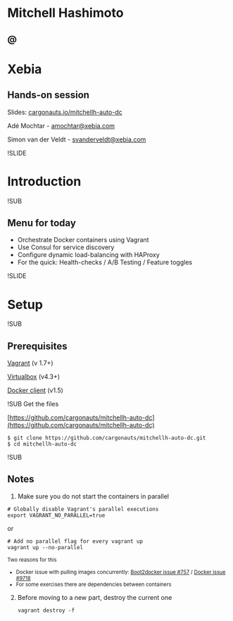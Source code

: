 # Mitchell Hashimoto
## @
# Xebia
## Hands-on session

Slides: [cargonauts.io/mitchellh-auto-dc](http://cargonauts.io/mitchellh-auto-dc)

Adé Mochtar - [amochtar@xebia.com](mailto:amochtar@xebia.com)

Simon van der Veldt - [svanderveldt@xebia.com](mailto:svanderveldt@xebia.com)



!SLIDE
# Introduction


!SUB
## Menu for today

- Orchestrate Docker containers using Vagrant
- Use Consul for service discovery
- Configure dynamic load-balancing with HAProxy
- For the quick: Health-checks / A/B Testing / Feature toggles


!SLIDE
# Setup


!SUB
## Prerequisites
[Vagrant](https://docs.vagrantup.com/v2/installation/index.html) (v 1.7+)

[Virtualbox](https://www.virtualbox.org/wiki/Downloads) (v4.3+)

[Docker client](https://docs.docker.com/installation/) (v1.5)



!SUB
Get the files

[https://github.com/cargonauts/mitchellh-auto-dc](https://github.com/cargonauts/mitchellh-auto-dc)
```
$ git clone https://github.com/cargonauts/mitchellh-auto-dc.git
$ cd mitchellh-auto-dc
```

!SUB
## Notes
1. Make sure you do not start the containers in parallel

  ```
  # Globally disable Vagrant's parallel executions
  export VAGRANT_NO_PARALLEL=true
  ```

  or

  ```
  # Add no parallel flag for every vagrant up
  vagrant up --no-parallel
  ```

  <small>Two reasons for this

  * Docker issue with pulling images concurrently: [Boot2docker issue #757](https://github.com/boot2docker/boot2docker/issues/757) / [Docker issue #9718](https://github.com/docker/docker/issues/9718)
  * For some exercises there are dependencies between containers

  </small>


2. Before moving to a new part, destroy the current one

    ```
    vagrant destroy -f
    ```
